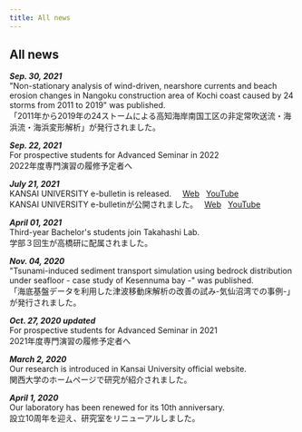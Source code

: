 ```yaml
---
title: All news
---
```

## All news

***Sep. 30, 2021***  
"Non-stationary analysis of wind-driven, nearshore currents and beach erosion changes in Nangoku construction area of Kochi coast caused by 24 storms from 2011 to 2019" was published. <a href="https://www.jstage.jst.go.jp/article/jscejoe/77/2/77_I_367/_article/-char/en"><i class="fas fa-link"></i></a>  
「2011年から2019年の24ストームによる高知海岸南国工区の非定常吹送流・海浜流・海浜変形解析」が発行されました。<a href="https://www.jstage.jst.go.jp/article/jscejoe/77/2/77_I_367/_article/-char/ja/"><i class="fas fa-link"></i></a>

***Sep. 22, 2021***  
For prospective students for Advanced Seminar in 2022
<a href="/forstudents.html#2022年度の専門演習の履修予定者へ"><i class="fas fa-link"></i></a>  
2022年度専門演習の履修予定者へ
<a href="/forstudents.html#2022年度の専門演習の履修予定者へ"><i class="fas fa-link"></i></a>

***July 21, 2021***   
KANSAI UNIVERSITY e-bulletin is released. &nbsp; &nbsp;
[Web](https://www.kansai-u.ac.jp/Kokusai/e-bulletin/archive/17.php) &nbsp; [YouTube](https://youtu.be/TsZuLbuwNag)  
KANSAI UNIVERSITY e-bulletinが公開されました。 &nbsp;
[Web](https://www.kansai-u.ac.jp/Kokusai/e-bulletin/archive/17.php) &nbsp; [YouTube](https://youtu.be/TsZuLbuwNag)

***April 01, 2021***   
Third-year Bachelor's students join Takahashi Lab.  
学部３回生が高橋研に配属されました。

***Nov. 04, 2020***  
"Tsunami-induced sediment transport simulation using bedrock distribution under seafloor - case study of Kesennuma bay -" was published. <a href="https://www.jstage.jst.go.jp/article/kaigan/76/2/76_I_427/_article/-char/en/"><i class="fas fa-link"></i></a>  
「海底基盤データを利用した津波移動床解析の改善の試み-気仙沼湾での事例-」が発行されました。<a href="https://www.jstage.jst.go.jp/article/kaigan/76/2/76_I_427/_article/-char/ja/"><i class="fas fa-link"></i></a>

***Oct. 27, 2020 updated***  
For prospective students for Advanced Seminar in 2021
<a href="/b2.html"><i class="fas fa-link"></i></a>  
2021年度専門演習の履修予定者へ
<a href="/b2.html"><i class="fas fa-link"></i></a>

***March 2, 2020***  
Our research is introduced in Kansai University official website.
<a href="https://www.kansai-u.ac.jp/stories/11_takahashi.html"><i class="fas fa-link"></i></a>  
関西大学のホームページで研究が紹介されました。
<a href="https://www.kansai-u.ac.jp/stories/11_takahashi.html"><i class="fas fa-link"></i></a>

***April 1, 2020***  
Our laboratory has been renewed for its 10th anniversary.  
設立10周年を迎え、研究室をリニューアルしました。


